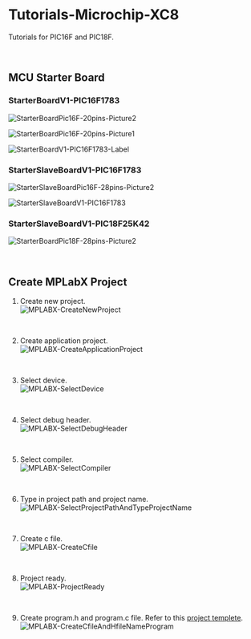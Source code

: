 # Tutorials-Microchip-XC8

Tutorials for PIC16F and PIC18F.

<br/>

## MCU Starter Board

### StarterBoardV1-PIC16F1783
![StarterBoardPic16F-20pins-Picture2](https://github.com/user-attachments/assets/ccdb4411-6129-4de9-bf6c-6f39d80e865e)

![StarterBoardPic16F-20pins-Picture1](https://github.com/user-attachments/assets/6970f0fa-cc0c-43e6-b1a1-52112272362e)

![StarterBoardV1-PIC16F1783-Label](https://github.com/user-attachments/assets/e017fddd-864e-4a6a-9fe5-d9f9d61d401e)
<br/>

### StarterSlaveBoardV1-PIC16F1783
![StarterSlaveBoardPic16F-28pins-Picture2](https://github.com/user-attachments/assets/14482de0-7603-4c7e-a8bc-1965ab40165b)

![StarterSlaveBoardV1-PIC16F1783](https://github.com/user-attachments/assets/54ebe080-48ca-43b3-a7d1-47ad9548a908)
<br/>

### StarterSlaveBoardV1-PIC18F25K42
![StarterBoardPic18F-28pins-Picture2](https://github.com/user-attachments/assets/27508998-f04e-4b24-9998-0849dbb4914c)
<br/>

<br/>

## Create MPLabX Project

1.  Create new project.<br/>
![MPLABX-CreateNewProject](https://github.com/user-attachments/assets/0bf2c85f-e732-49f7-ab3e-7218e977fa6a)
<br/>

2.  Create application project.<br/>
![MPLABX-CreateApplicationProject](https://github.com/user-attachments/assets/77ae0672-62be-43c0-ab13-d5b309b05ee6)
<br/>

3.  Select device.<br/>
![MPLABX-SelectDevice](https://github.com/user-attachments/assets/853961ad-b1cf-4326-894e-7fe67de09041)
<br/>

4.  Select debug header.<br/>
![MPLABX-SelectDebugHeader](https://github.com/user-attachments/assets/e7e06360-b977-4dc7-8f7d-0c58e778b018)
<br/>

5.  Select compiler.<br/>
![MPLABX-SelectCompiler](https://github.com/user-attachments/assets/2a6ccd8c-bded-4d3b-b273-336acda9f1a5)
<br/>

6.  Type in project path and project name.<br/>
![MPLABX-SelectProjectPathAndTypeProjectName](https://github.com/user-attachments/assets/d8076379-4e76-4cc9-b2c3-818d7c383f97)
<br/>

7.  Create c file.<br/>
![MPLABX-CreateCfile](https://github.com/user-attachments/assets/58a4bcf4-0438-4892-ba84-d0eb92e45cfb)
<br/>

8.  Project ready.<br/>
![MPLABX-ProjectReady](https://github.com/user-attachments/assets/c0b7f01b-b76a-4e31-8ed1-c7734a2006d7)
<br/>

9. Create program.h and program.c file. Refer to this [project templete](https://github.com/i9Workshop/Project-Template-StarterBoardV1-PIC16F1783).<br/>
![MPLABX-CreateCfileAndHfileNameProgram](https://github.com/user-attachments/assets/c73b1822-95db-45fd-8e4f-c57ad7862ceb)
<br/>

<br/>
